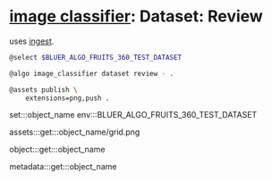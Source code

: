 # [image classifier](./image-classifier.md): Dataset: Review

uses [ingest](./image-classifier-dataset-ingest.md).

```bash
@select $BLUER_ALGO_FRUITS_360_TEST_DATASET

@algo image_classifier dataset review - .

@assets publish \
    extensions=png,push .
```

set:::object_name env:::BLUER_ALGO_FRUITS_360_TEST_DATASET

assets:::get:::object_name/grid.png

object:::get:::object_name

metadata:::get:::object_name